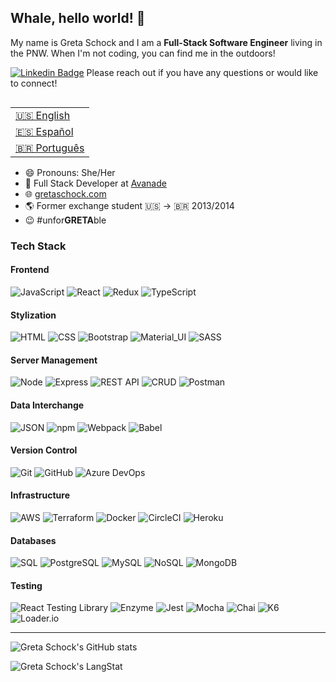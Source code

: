 ## Whale, hello world! 🐳


My name is Greta Schock and I am a **Full-Stack Software Engineer** living in the PNW. When I'm not coding, you can find me in the outdoors!


[![Linkedin Badge](https://img.shields.io/badge/-Greta_Schock-blue?style=flat-square&logo=Linkedin&logoColor=white&link=https://www.linkedin.com/in/greta-schock/)](https://www.linkedin.com/in/greta-schock/) Please reach out if you have any questions or would like to connect!

<table align="right">
 <tr><td><a href="README.md" target="_blank">🇺🇸 English</a></td></tr>
 <tr><td><a href="README_sp.md" target="_blank">🇪🇸 Español</a></td></tr>
 <tr><td><a href="README_pt.md"target="_blank">🇧🇷 Português</a></td></tr>
</table>

- 😄 Pronouns: She/Her   
- 🍊 Full Stack Developer at [Avanade](https://www.avanade.com/en) 
- 🌐 [gretaschock.com](http://www.gretaschock.com/)
- 🌎 Former exchange student 🇺🇸 → 🇧🇷 2013/2014
- 😉 #unfor<strong>GRETA</strong>ble

### Tech Stack
#### Frontend
![JavaScript](https://img.shields.io/badge/JavaScript_-success) 
![React](https://img.shields.io/badge/React_-success)
![Redux](https://img.shields.io/badge/Redux_-success)
![TypeScript](https://img.shields.io/badge/TypeScript_-success)
#### Stylization
![HTML](https://img.shields.io/badge/HTML_-blueviolet)
![CSS](https://img.shields.io/badge/CSS_-blueviolet)
![Bootstrap](https://img.shields.io/badge/Bootstrap_-blueviolet)
![Material_UI](https://img.shields.io/badge/Material_UI-blueviolet)
![SASS](https://img.shields.io/badge/SASS_-blueviolet)
#### Server Management
![Node](https://img.shields.io/badge/Node_-9cf)
![Express](https://img.shields.io/badge/Express_-9cf)
![REST API](https://img.shields.io/badge/REST_APIs_-9cf)
![CRUD](https://img.shields.io/badge/CRUD_-9cf)
![Postman](https://img.shields.io/badge/Postman_-9cf)
#### Data Interchange
![JSON](https://img.shields.io/badge/JSON_-ff69b4)
![npm](https://img.shields.io/badge/npm_-ff69b4)
![Webpack](https://img.shields.io/badge/Webpack_-ff69b4)
![Babel](https://img.shields.io/badge/Babel_-ff69b4)
#### Version Control 
![Git](https://img.shields.io/badge/Git_-informational)
![GitHub](https://img.shields.io/badge/GitHub_-informational)
![Azure DevOps](https://img.shields.io/badge/Azure_DevOps_-informational)
#### Infrastructure
![AWS](https://img.shields.io/badge/AWS_-important)
![Terraform](https://img.shields.io/badge/Terraform_-important)
![Docker](https://img.shields.io/badge/Docker_-important)
![CircleCI](https://img.shields.io/badge/CircleCI_-important)
![Heroku](https://img.shields.io/badge/Heroku_-important)
#### Databases
![SQL](https://img.shields.io/badge/SQL_-green)
![PostgreSQL](https://img.shields.io/badge/PostgreSQL_-green)
![MySQL](https://img.shields.io/badge/MySQL_-green)
![NoSQL](https://img.shields.io/badge/NoSQL_-green)
![MongoDB](https://img.shields.io/badge/MongoDB_-green)
#### Testing
![React Testing Library](https://img.shields.io/badge/React_Testing_Library-lightgrey)
![Enzyme](https://img.shields.io/badge/Enzyme-lightgrey)
![Jest](https://img.shields.io/badge/Jest_-lightgrey)
![Mocha](https://img.shields.io/badge/Mocha_-lightgrey)
![Chai](https://img.shields.io/badge/Chai_-lightgrey)
![K6](https://img.shields.io/badge/K6_-lightgrey)
![Loader.io](https://img.shields.io/badge/Loader.io-lightgrey)

--- 

![Greta Schock's GitHub stats](https://github-readme-stats.vercel.app/api?username=greta-schock&show_icons=true&theme=vue&count_private=true)
 <div>
   <img align="center" src="https://github-readme-streak-stats.herokuapp.com/?user=greta-schock" alt="Greta Schock's LangStat" />
</div>

